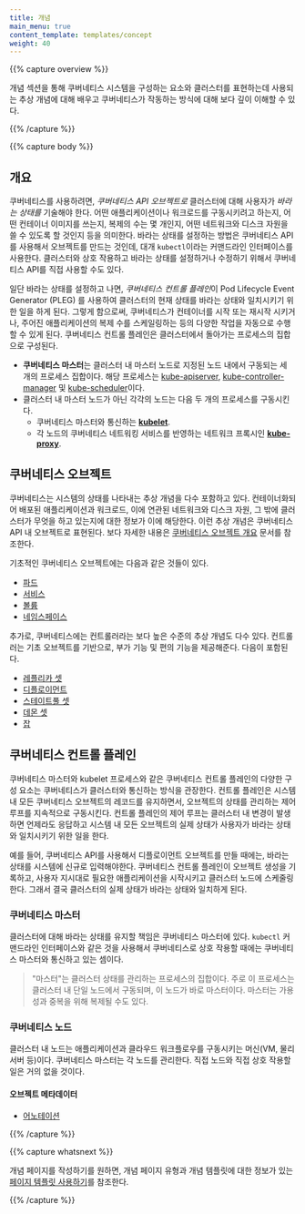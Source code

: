 ```yaml
---
title: 개념
main_menu: true
content_template: templates/concept
weight: 40
---
```


{{% capture overview %}}

개념 섹션을 통해 쿠버네티스 시스템을 구성하는 요소와 클러스터를 표현하는데 사용되는 추상 개념에 대해 배우고 쿠버네티스가 작동하는 방식에 대해 보다 깊이 이해할 수 있다.

{{% /capture %}}

{{% capture body %}}

## 개요

쿠버네티스를 사용하려면, *쿠버네티스 API 오브젝트로* 클러스터에 대해 사용자가 *바라는 상태를* 기술해야 한다. 어떤 애플리케이션이나 워크로드를 구동시키려고 하는지, 어떤 컨테이너 이미지를 쓰는지, 복제의 수는 몇 개인지, 어떤 네트워크와 디스크 자원을 쓸 수 있도록 할 것인지 등을 의미한다. 바라는 상태를 설정하는 방법은 쿠버네티스 API를 사용해서 오브젝트를 만드는 것인데, 대개 `kubectl`이라는 커맨드라인 인터페이스를 사용한다. 클러스터와 상호 작용하고 바라는 상태를 설정하거나 수정하기 위해서 쿠버네티스 API를 직접 사용할 수도 있다.

일단 바라는 상태를 설정하고 나면, *쿠버네티스 컨트롤 플레인*이 Pod Lifecycle Event Generator (PLEG) 를 사용하여 클러스터의 현재 상태를 바라는 상태와 일치시키기 위한 일을 하게 된다. 그렇게 함으로써, 쿠버네티스가 컨테이너를 시작 또는 재시작 시키거나, 주어진 애플리케이션의 복제 수를 스케일링하는 등의 다양한 작업을 자동으로 수행할 수 있게 된다. 쿠버네티스 컨트롤 플레인은 클러스터에서 돌아가는 프로세스의 집합으로 구성된다.

* **쿠버네티스 마스터**는 클러스터 내 마스터 노드로 지정된 노드 내에서 구동되는 세 개의 프로세스 집합이다. 해당 프로세스는 [kube-apiserver](/docs/admin/kube-apiserver/), [kube-controller-manager](/docs/admin/kube-controller-manager/) 및 [kube-scheduler](/docs/admin/kube-scheduler/)이다.
* 클러스터 내 마스터 노드가 아닌 각각의 노드는 다음 두 개의 프로세스를 구동시킨다.
  * 쿠버네티스 마스터와 통신하는 **[kubelet](/docs/admin/kubelet/)**.
  * 각 노드의 쿠버네티스 네트워킹 서비스를 반영하는 네트워크 프록시인 **[kube-proxy](/docs/admin/kube-proxy/)**.

## 쿠버네티스 오브젝트

쿠버네티스는 시스템의 상태를 나타내는 추상 개념을 다수 포함하고 있다. 컨테이너화되어 배포된 애플리케이션과 워크로드, 이에 연관된 네트워크와 디스크 자원, 그 밖에 클러스터가 무엇을 하고 있는지에 대한 정보가 이에 해당한다. 이런 추상 개념은 쿠버네티스 API 내 오브젝트로 표현된다. 보다 자세한 내용은 [쿠버네티스 오브젝트 개요](/docs/concepts/abstractions/overview/) 문서를 참조한다.

기초적인 쿠버네티스 오브젝트에는 다음과 같은 것들이 있다.

* [파드](/docs/concepts/workloads/pods/pod-overview/)
* [서비스](/docs/concepts/services-networking/service/)
* [볼륨](/docs/concepts/storage/volumes/)
* [네임스페이스](/docs/concepts/overview/working-with-objects/namespaces/)

추가로, 쿠버네티스에는 컨트롤러라는 보다 높은 수준의 추상 개념도 다수 있다. 컨트롤러는 기초 오브젝트를 기반으로, 부가 기능 및 편의 기능을 제공해준다. 다음이 포함된다.

* [레플리카 셋](/docs/concepts/workloads/controllers/replicaset/)
* [디플로이먼트](/docs/concepts/workloads/controllers/deployment/)
* [스테이트풀 셋](/docs/concepts/workloads/controllers/statefulset/)
* [데몬 셋](/docs/concepts/workloads/controllers/daemonset/)
* [잡](/docs/concepts/workloads/controllers/jobs-run-to-completion/)

## 쿠버네티스 컨트롤 플레인

쿠버네티스 마스터와 kubelet 프로세스와 같은 쿠버네티스 컨트롤 플레인의 다양한 구성 요소는 쿠버네티스가 클러스터와 통신하는 방식을 관장한다. 컨트롤 플레인은 시스템 내 모든 쿠버네티스 오브젝트의 레코드를 유지하면서, 오브젝트의 상태를 관리하는 제어 루프를 지속적으로 구동시킨다. 컨트롤 플레인의 제어 루프는 클러스터 내 변경이 발생하면 언제라도 응답하고 시스템 내 모든 오브젝트의 실제 상태가 사용자가 바라는 상태와 일치시키기 위한 일을 한다.

예를 들어, 쿠버네티스 API를 사용해서 디플로이먼트 오브젝트를 만들 때에는, 바라는 상태를 시스템에 신규로 입력해야한다. 쿠버네티스 컨트롤 플레인이 오브젝트 생성을 기록하고, 사용자 지시대로 필요한 애플리케이션을 시작시키고 클러스터 노드에 스케줄링한다. 그래서 결국 클러스터의 실제 상태가 바라는 상태와 일치하게 된다.

### 쿠버네티스 마스터

클러스터에 대해 바라는 상태를 유지할 책임은 쿠버네티스 마스터에 있다. `kubectl` 커맨드라인 인터페이스와 같은 것을 사용해서 쿠버네티스로 상호 작용할 때에는 쿠버네티스 마스터와 통신하고 있는 셈이다.

> "마스터"는 클러스터 상태를 관리하는 프로세스의 집합이다. 주로 이 프로세스는 클러스터 내 단일 노드에서 구동되며, 이 노드가 바로 마스터이다. 마스터는 가용성과 중복을 위해 복제될 수도 있다.

### 쿠버네티스 노드

클러스터 내 노드는 애플리케이션과 클라우드 워크플로우를 구동시키는 머신(VM, 물리 서버 등)이다. 쿠버네티스 마스터는 각 노드를 관리한다. 직접 노드와 직접 상호 작용할 일은 거의 없을 것이다.

#### 오브젝트 메타데이터


* [어노테이션](/docs/concepts/overview/working-with-objects/annotations/)

{{% /capture %}}

{{% capture whatsnext %}}

개념 페이지를 작성하기를 원하면, 개념 페이지 유형과 개념 템플릿에 대한 정보가 있는
[페이지 템플릿 사용하기](/docs/home/contribute/page-templates/)를 참조한다.

{{% /capture %}}
